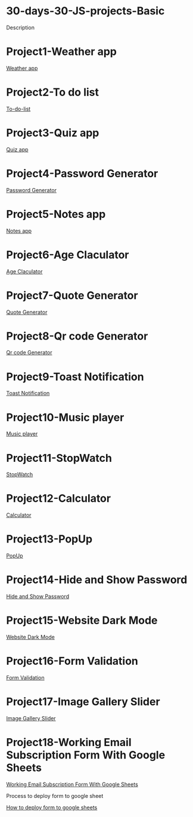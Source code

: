 # 30-days-30-JS-projects-Basic

Description

# Project1-Weather app

[Weather app]()


# Project2-To do list

[To-do-list]()

# Project3-Quiz app

[Quiz app]()

# Project4-Password Generator

[Password Generator]()

# Project5-Notes app

[Notes app]()

# Project6-Age Claculator

[Age Claculator]()

# Project7-Quote Generator

[Quote Generator]()

# Project8-Qr code Generator

[Qr code Generator]()

# Project9-Toast Notification

[Toast Notification]()

# Project10-Music player

[Music player]()

# Project11-StopWatch

[StopWatch]()

# Project12-Calculator

[Calculator]()

# Project13-PopUp

[PopUp]()

# Project14-Hide and Show Password 

[Hide and Show Password]()

# Project15-Website Dark Mode

[Website Dark Mode]()

# Project16-Form Validation

[Form Validation]()

# Project17-Image Gallery Slider

[Image Gallery Slider]()

# Project18-Working Email Subscription Form With Google Sheets

[Working Email Subscription Form With Google Sheets]()

Process to deploy form to google sheet

[How to deploy form to google sheets](https://github.com/jamiewilson/form-to-google-sheets)